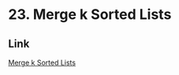 # 23. Merge k Sorted Lists

## Link
[Merge k Sorted Lists](https://leetcode.com/problems/merge-k-sorted-lists/)